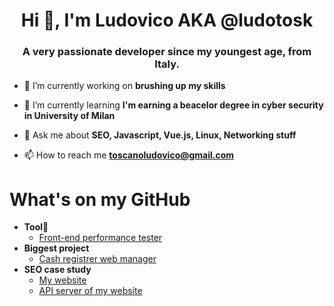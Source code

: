 <h1 align="center">Hi 👋, I'm Ludovico AKA @ludotosk</h1>
<h3 align="center">A very passionate developer since my youngest age, from Italy.</h3>

- 🔭 I’m currently working on **brushing up my skills**
- 🌱 I’m currently learning **I'm earning a beacelor degree in cyber security in University of Milan**
 
- 💬 Ask me about **SEO, Javascript, Vue.js, Linux, Networking stuff**

- 📫 How to reach me **toscanoludovico@gmail.com**

# What's on my GitHub

* **Tool**🔨
    * [Front-end performance tester](https://github.com/ludotosk/front-end-benchmark)
* **Biggest project**
    * [Cash registrer web manager](https://github.com/ludotosk/gestore-cassa-custom)
* **SEO case study**
    * [My website](https://github.com/ludotosk/corsi-universitari)
    * [API server of my website](https://github.com/ludotosk/json-corsi-fastify)